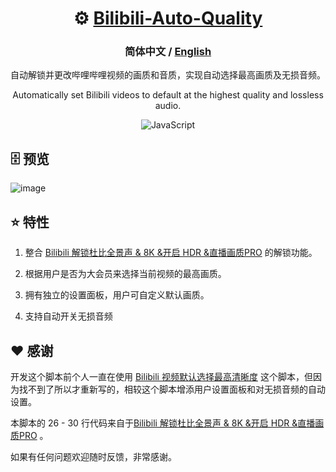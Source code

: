 <div align="center">

#  ⚙ [Bilibili-Auto-Quality](https://github.com/AHCorn/Bilibili-Auto-Quality/raw/main/Bilibili-Auto-Quality.user.js)

### **简体中文** / <a href="https://github.com/AHCorn/"> English </a> 



自动解锁并更改哔哩哔哩视频的画质和音质，实现自动选择最高画质及无损音频。

Automatically set Bilibili videos to default at the highest quality and lossless audio.

![JavaScript](https://img.shields.io/badge/javascript-%23323330.svg?style=for-the-badge&logo=javascript&logoColor=%23F7DF1E) 

</div>

## 🗄 预览

  
![image](https://github.com/AHCorn/Bilibili-Auto-Quality/assets/42889600/e3c5b814-0fee-4773-9273-2e02290c1b4c)

## ⭐ 特性

1. 整合 [Bilibili 解锁杜比全景声 & 8K &开启 HDR &直播画质PRO](https://greasyfork.org/zh-TW/scripts/441403) 的解锁功能。

2. 根据用户是否为大会员来选择当前视频的最高画质。
   
3. 拥有独立的设置面板，用户可自定义默认画质。
   
4. 支持自动开关无损音频

## ❤ 感谢
开发这个脚本前个人一直在使用 [Bilibili 视频默认选择最高清晰度](https://greasyfork.org/zh-CN/scripts/374770-bilibili-%E8%A7%86%E9%A2%91%E9%BB%98%E8%AE%A4%E9%80%89%E6%8B%A9%E6%9C%80%E9%AB%98%E6%B8%85%E6%99%B0%E5%BA%A6) 这个脚本，但因为找不到了所以才重新写的，相较这个脚本增添用户设置面板和对无损音频的自动设置。

本脚本的 26 - 30 行代码来自于[Bilibili 解锁杜比全景声 & 8K &开启 HDR &直播画质PRO](https://greasyfork.org/zh-TW/scripts/441403) 。

如果有任何问题欢迎随时反馈，非常感谢。





